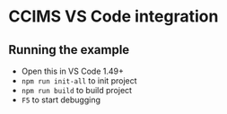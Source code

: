 # CCIMS VS Code integration

## Running the example

- Open this in VS Code 1.49+
- `npm run init-all` to init project
- `npm run build` to build project
- `F5` to start debugging